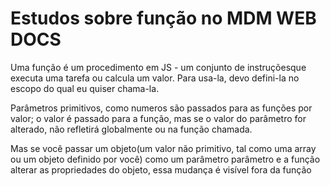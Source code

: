 # Estudos sobre função no MDM WEB DOCS

Uma função é um procedimento em JS - um conjunto de instruçõesque executa uma tarefa ou calcula um valor. Para usa-la, devo defini-la no escopo do qual eu quiser chama-la.

Parâmetros primitivos, como numeros são passados para as funções por valor; o valor é passado para a função, mas se o valor do parâmetro for alterado, não refletirá globalmente ou na função chamada.

Mas se você passar um objeto(um valor não primitivo, tal como uma array ou um objeto definido por você) como um parâmetro parâmetro e a função alterar as propriedades do objeto, essa mudança é visível fora da função
